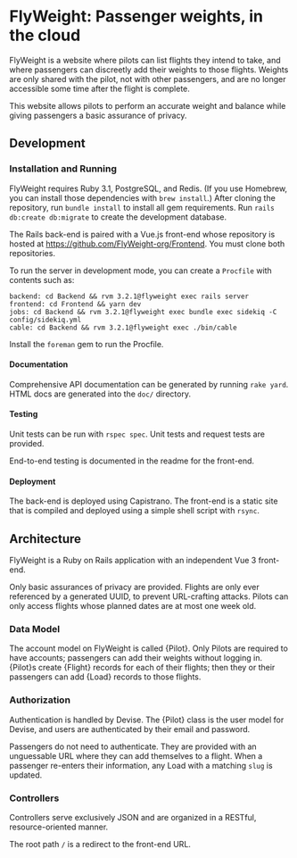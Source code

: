 # FlyWeight: Passenger weights, in the cloud

FlyWeight is a website where pilots can list flights they intend to take, and
where passengers can discreetly add their weights to those flights. Weights are
only shared with the pilot, not with other passengers, and are no longer
accessible some time after the flight is complete.

This website allows pilots to perform an accurate weight and balance while
giving passengers a basic assurance of privacy.

## Development

### Installation and Running

FlyWeight requires Ruby 3.1, PostgreSQL, and Redis. (If you use Homebrew,
you can install those dependencies with `brew install`.) After cloning the
repository, run `bundle install` to install all gem requirements. Run
`rails db:create db:migrate` to create the development database.

The Rails back-end is paired with a Vue.js front-end whose repository is hosted
at https://github.com/FlyWeight-org/Frontend. You must clone both repositories.

To run the server in development mode, you can create a `Procfile` with contents
such as:

```
backend: cd Backend && rvm 3.2.1@flyweight exec rails server
frontend: cd Frontend && yarn dev
jobs: cd Backend && rvm 3.2.1@flyweight exec bundle exec sidekiq -C config/sidekiq.yml
cable: cd Backend && rvm 3.2.1@flyweight exec ./bin/cable
```

Install the `foreman` gem to run the Procfile.

#### Documentation

Comprehensive API documentation can be generated by running `rake yard`. HTML
docs are generated into the `doc/` directory.

#### Testing

Unit tests can be run with `rspec spec`. Unit tests and request tests are
provided.

End-to-end testing is documented in the readme for the front-end.

#### Deployment

The back-end is deployed using Capistrano. The front-end is a static site that
is compiled and deployed using a simple shell script with `rsync`.

## Architecture

FlyWeight is a Ruby on Rails application with an independent Vue 3 front-end.

Only basic assurances of privacy are provided. Flights are only ever referenced
by a generated UUID, to prevent URL-crafting attacks. Pilots can only access
flights whose planned dates are at most one week old.

### Data Model

The account model on FlyWeight is called {Pilot}. Only Pilots are required to
have accounts; passengers can add their weights without logging in. {Pilot}s
create {Flight} records for each of their flights; then they or their passengers
can add {Load} records to those flights.

### Authorization

Authentication is handled by Devise. The {Pilot} class is the user model for
Devise, and users are authenticated by their email and password.

Passengers do not need to authenticate. They are provided with an unguessable
URL where they can add themselves to a flight. When a passenger re-enters their
information, any Load with a matching `slug` is updated.

### Controllers

Controllers serve exclusively JSON and are organized in a RESTful,
resource-oriented manner.

The root path `/` is a redirect to the front-end URL.
